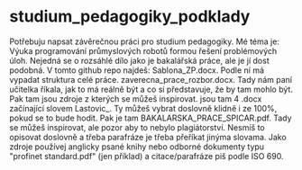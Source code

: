 # studium_pedagogiky_podklady
Potřebuju napsat závěrečnou práci pro studium pedagogiky. Mé téma je: Výuka programování průmyslových robotů formou řešení problémových úloh. Nejedná se o rozsáhlé dílo jako je bakalářská práce, ale je jí dost podobná. V tomto github repo najdeš: Sablona_ZP.docx. Podle ní má vypadat struktura celé práce. zaverecna_prace_rozbor.docx. Tady nám paní učitelka říkala, jak to má reálně být a co si představuje, že by tam mohlo být. Pak tam jsou zdroje z kterých se můžeš inspirovat. jsou tam 4 .docx začínající slovem Lastovic_. Ty můžeš vybrat doslovně klidně i ze 100%, pokud se to bude hodit. Pak je tam BAKALARSKA_PRACE_SPICAR.pdf. Tady se můžeš inspirovat, ale pozor aby to nebylo plagiátorství. Nesmíš to opisovat doslovně a třeba parafráze je třeba přeříkat jinýma slovama. Jako zdroje používej anglicky psané knihy nebo odborné dokumenty typu "profinet standard.pdf" (jen příklad) a citace/parafráze piš podle ISO 690. 
